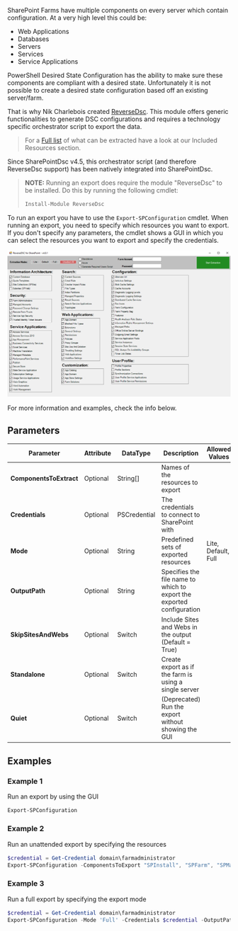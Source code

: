 SharePoint Farms have multiple components on every server which contain configuration.
At a very high level this could be:

- Web Applications
- Databases
- Servers
- Services
- Service Applications

PowerShell Desired State Configuration has the ability to make sure these components are compliant
with a desired state. Unfortunately it is not possible to create a desired state configuration
based off an existing server/farm.

That is why Nik Charlebois created [ReverseDsc](https://www.powershellgallery.com/packages/ReverseDSC).
This module offers generic functionalities to generate DSC configurations and requires a technology
specific orchestrator script to export the data.

> For a [Full list](Understanding-Resources) of what can be extracted have a look at our Included Resources section.

Since SharePointDsc v4.5, this orchestrator script (and therefore ReverseDsc support) has been
natively integrated into SharePointDsc.

>**NOTE:** Running an export does require the module "ReverseDsc" to be installed. Do this by running the following cmdlet:
>
> ```PowerShell
> Install-Module ReverseDsc
> ```

To run an export you have to use the `Export-SPConfiguration` cmdlet. When running an export, you
need to specify which resources you want to export. If you don't specify any parameters, the cmdlet
shows a GUI in which you can select the resources you want to export and specify the credentials.

![Export GUI](media/ExportGUI.png)

For more information and examples, check the info below.

## Parameters

| Parameter | Attribute | DataType | Description | Allowed Values |
| --- | --- | --- | --- | --- |
| **ComponentsToExtract** | Optional | String[] | Names of the resources to export | |
| **Credentials** | Optional | PSCredential | The credentials to connect to SharePoint with | |
| **Mode** | Optional | String | Predefined sets of exported resources | Lite, Default, Full |
| **OutputPath** | Optional | String | Specifies the file name to which to export the exported configuration  | |
| **SkipSitesAndWebs** | Optional | Switch | Include Sites and Webs in the output (Default = True) | |
| **Standalone** | Optional | Switch | Create export as if the farm is using a single server | |
| **Quiet** | Optional | Switch | (Deprecated) Run the export without showing the GUI | |

## Examples

### Example 1

Run an export by using the GUI

```PowerShell
Export-SPConfiguration
```

### Example 2

Run an unattended export by specifying the resources

```PowerShell
$credential = Get-Credential domain\farmadministrator
Export-SPConfiguration -ComponentsToExport "SPInstall", "SPFarm", "SPManagedAccount" -Credentials $credential -OutputPath 'C:\DscExport'
```

### Example 3

Run a full export by specifying the export mode

```PowerShell
$credential = Get-Credential domain\farmadministrator
Export-SPConfiguration -Mode 'Full' -Credentials $credential -OutputPath 'C:\DscExport'
```
